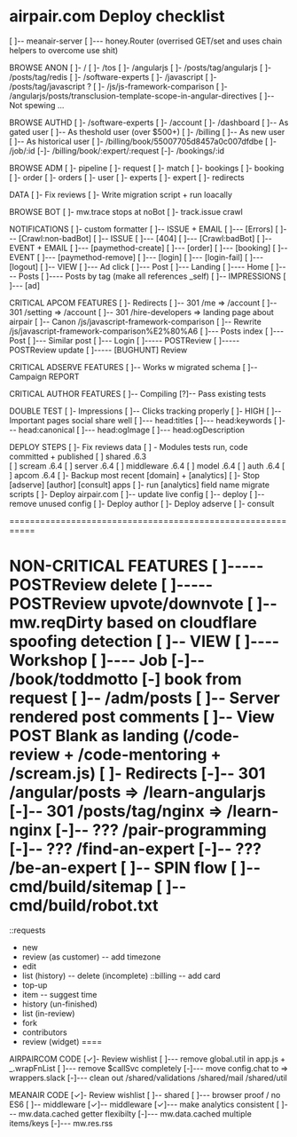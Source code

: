 airpair.com Deploy checklist
===========

[ ]-- meanair-server 
[ ]--- honey.Router (overrised GET/set and uses chain helpers to overcome use shit)


BROWSE ANON
[ ]- /
[ ]- /tos
[ ]- /angularjs
[ ]- /posts/tag/angularjs 
[ ]- /posts/tag/redis
[ ]- /software-experts
[ ]- /javascript
[ ]- /posts/tag/javascript ?
[ ]- /js/js-framework-comparison
[ ]- /angularjs/posts/transclusion-template-scope-in-angular-directives
[ ]-- Not spewing ...


BROWSE AUTHD
[ ]- /software-experts 
[ ]- /account
[ ]- /dashboard
[ ]-- As gated user
[ ]-- As theshold user (over $500+)
[ ]- /billing
[ ]-- As new user
[ ]-- As historical user
[ ]- /billing/book/55007705d8457a0c007dfdbe
[ ]- /job/:id
[-]- /billing/book/:expert/:request
[-]- /bookings/:id


BROWSE ADM
[ ]- pipeline
[ ]- request
[ ]- match
[ ]- bookings
[ ]- booking
[ ]- order
[ ]- orders
[ ]- user
[ ]- experts
[ ]- expert
[ ]- redirects


DATA
[ ]- Fix reviews 
[ ]- Write migration script + run loacally


BROWSE BOT
[ ]- mw.trace stops at noBot
[ ]- track.issue crawl


NOTIFICATIONS
[ ]- custom formatter 
[ ]-- ISSUE + EMAIL
[ ]--- [Errors]
[ ]--- [Crawl:non-badBot]
[ ]-- ISSUE
[ ]--- [404]
[ ]--- [Crawl:badBot]
[ ]-- EVENT + EMAIL
[ ]--- [paymethod-create]
[ ]--- [order]
[ ]--- [booking]
[ ]-- EVENT 
[ ]--- [paymethod-remove]
[ ]--- [login]
[ ]--- [login-fail]
[ ]--- [logout]
[ ]-- VIEW
[ ]--- Ad click
[ ]--- Post
[ ]--- Landing
[ ]---- Home
[ ]---- Posts
[ ]---- Posts by tag (make all references _self)
[ ]-- IMPRESSIONS
[ ]--- [ad]


 

CRITICAL APCOM FEATURES
[ ]- Redirects
[ ]-- 301           /me => /account
[ ]-- 301           /setting => /account
[ ]-- 301           /hire-developers => landing page about airpair
[ ]-- Canon         /js/javascript-framework-comparison
[ ]-- Rewrite       /js/javascript-framework-comparison%E2%80%A6
[ ]--- Posts index
[ ]--- Post
[ ]--- Similar post
[ ]--- Login
[ ]----- POSTReview
[ ]----- POSTReview update
[ ]----- [BUGHUNT] Review


CRITICAL ADSERVE FEATURES
[ ]-- Works w migrated schema
[ ]-- Campaign REPORT


CRITICAL AUTHOR FEATURES
[ ]-- Compiling
[?]-- Pass existing tests


DOUBLE TEST
[ ]- Impressions
[ ]-- Clicks tracking properly
[ ]- HIGH
[ ]-- Important pages social share well
[ ]--- head:titles
[ ]--- head:keywords
[ ]--- head:canonical
[ ]--- head:ogImage
[ ]--- head:ogDescription


DEPLOY STEPS
[ ]- Fix reviews data
[ ] - Modules tests run, code committed + published
[ ]   shared       .6.3   
[ ]   scream       .6.4
[ ]   server       .6.4
[ ]   middleware   .6.4
[ ]   model        .6.4
[ ]   auth         .6.4
[ ]   apcom        .6.4
[ ]- Backup most recent [domain] + [analytics]
[ ]- Stop [adserve] [author] [consult] apps
[ ]- run [analytics] field name migrate scripts
[ ]- Deploy airpair.com
[ ]-- update live config
[ ]-- deploy
[ ]-- remove unused config
[ ]- Deploy author
[ ]- Deploy adserve
[ ]- consult


===========================================================


NON-CRITICAL FEATURES
[ ]----- POSTReview delete
[ ]----- POSTReview upvote/downvote
[ ]-- mw.reqDirty based on cloudflare spoofing detection
[ ]-- VIEW
[ ]---- Workshop
[ ]---- Job
[-]-- /book/toddmotto
[-] book from request
[ ]-- /adm/posts
[ ]-- Server rendered post comments
[ ]-- View POST Blank as landing (/code-review + /code-mentoring + /scream.js)
[ ]- Redirects
[-]-- 301           /angular/posts => /learn-angularjs
[-]-- 301           /posts/tag/nginx => /learn-nginx
[-]-- ???           /pair-programming
[-]-- ???           /find-an-expert
[-]-- ???           /be-an-expert
[ ]-- SPIN flow
[ ]-- cmd/build/sitemap
[ ]-- cmd/build/robot.txt
===
::requests
- new 
- review (as customer)
-- add timezone
- edit
- list (history)
-- delete (incomplete)
::billing
-- add card
- top-up
- item
-- suggest time
- history (un-finished)
- list (in-review)
- fork
- contributors
- review (widget)
====


AIRPAIRCOM CODE
[✓]- Review wishlist
[ ]--- remove global.util in app.js + _.wrapFnList
[ ]--- remove $callSvc completely
[-]--- move config.chat to => wrappers.slack
[-]--- clean out /shared/validations /shared/mail /shared/util

MEANAIR CODE
[✓]- Review wishlist
[ ]-- shared
[ ]--- browser proof / no ES6
[ ]-- middleware
[✓]-- middleware
[✓]--- make analytics consistent
[ ]--- mw.data.cached getter flexibilty
[-]--- mw.data.cached multiple items/keys
[-]--- mw.res.rss
